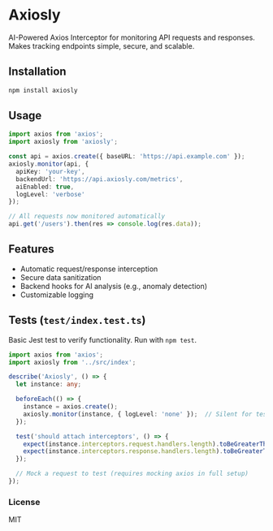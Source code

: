 # Axiosly

AI-Powered Axios Interceptor for monitoring API requests and responses. Makes tracking endpoints simple, secure, and scalable.

## Installation

```bash
npm install axiosly
```

## Usage

```ts
import axios from 'axios';
import axiosly from 'axiosly';

const api = axios.create({ baseURL: 'https://api.example.com' });
axiosly.monitor(api, { 
  apiKey: 'your-key', 
  backendUrl: 'https://api.axiosly.com/metrics',
  aiEnabled: true,
  logLevel: 'verbose'
});

// All requests now monitored automatically
api.get('/users').then(res => console.log(res.data));
```

## Features

- Automatic request/response interception
- Secure data sanitization
- Backend hooks for AI analysis (e.g., anomaly detection)
- Customizable logging

## Tests (`test/index.test.ts`)
Basic Jest test to verify functionality. Run with `npm test`.

```typescript
import axios from 'axios';
import axiosly from '../src/index';

describe('Axiosly', () => {
  let instance: any;

  beforeEach(() => {
    instance = axios.create();
    axiosly.monitor(instance, { logLevel: 'none' });  // Silent for tests
  });

  test('should attach interceptors', () => {
    expect(instance.interceptors.request.handlers.length).toBeGreaterThan(0);
    expect(instance.interceptors.response.handlers.length).toBeGreaterThan(0);
  });

  // Mock a request to test (requires mocking axios in full setup)
});
```

### License
MIT
